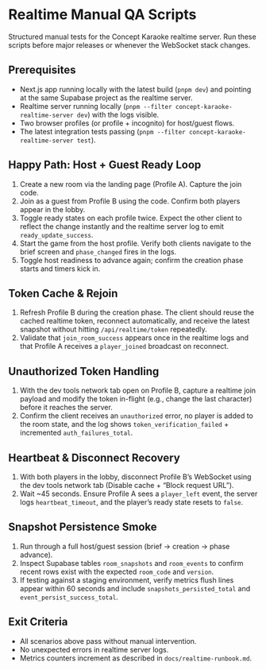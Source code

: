 # Realtime Manual QA Scripts

Structured manual tests for the Concept Karaoke realtime server. Run these scripts before major releases or whenever the WebSocket stack changes.

## Prerequisites
- Next.js app running locally with the latest build (`pnpm dev`) and pointing at the same Supabase project as the realtime server.
- Realtime server running locally (`pnpm --filter concept-karaoke-realtime-server dev`) with the logs visible.
- Two browser profiles (or profile + incognito) for host/guest flows.
- The latest integration tests passing (`pnpm --filter concept-karaoke-realtime-server test`).

## Happy Path: Host + Guest Ready Loop
1. Create a new room via the landing page (Profile A). Capture the join code.
2. Join as a guest from Profile B using the code. Confirm both players appear in the lobby.
3. Toggle ready states on each profile twice. Expect the other client to reflect the change instantly and the realtime server log to emit `ready_update_success`.
4. Start the game from the host profile. Verify both clients navigate to the brief screen and `phase_changed` fires in the logs.
5. Toggle host readiness to advance again; confirm the creation phase starts and timers kick in.

## Token Cache & Rejoin
1. Refresh Profile B during the creation phase. The client should reuse the cached realtime token, reconnect automatically, and receive the latest snapshot without hitting `/api/realtime/token` repeatedly.
2. Validate that `join_room_success` appears once in the realtime logs and that Profile A receives a `player_joined` broadcast on reconnect.

## Unauthorized Token Handling
1. With the dev tools network tab open on Profile B, capture a realtime join payload and modify the token in-flight (e.g., change the last character) before it reaches the server.
2. Confirm the client receives an `unauthorized` error, no player is added to the room state, and the log shows `token_verification_failed` + incremented `auth_failures_total`.

## Heartbeat & Disconnect Recovery
1. With both players in the lobby, disconnect Profile B’s WebSocket using the dev tools network tab (Disable cache + “Block request URL”).
2. Wait ~45 seconds. Ensure Profile A sees a `player_left` event, the server logs `heartbeat_timeout`, and the player’s ready state resets to `false`.

## Snapshot Persistence Smoke
1. Run through a full host/guest session (brief → creation → phase advance).
2. Inspect Supabase tables `room_snapshots` and `room_events` to confirm recent rows exist with the expected `room_code` and `version`.
3. If testing against a staging environment, verify metrics flush lines appear within 60 seconds and include `snapshots_persisted_total` and `event_persist_success_total`.

## Exit Criteria
- All scenarios above pass without manual intervention.
- No unexpected errors in realtime server logs.
- Metrics counters increment as described in `docs/realtime-runbook.md`.
